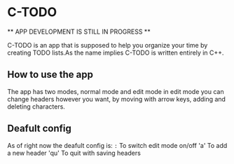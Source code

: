# C-TODO
** APP DEVELOPMENT IS STILL IN PROGRESS **

C-TODO is an app that is supposed to help you organize your time by creating
TODO lists.As the name implies C-TODO is written entirely in C++.

## How to use the app 
The app has two modes, normal mode and edit mode in edit mode you can change
headers however you want, by moving with arrow keys, adding and deleting 
characters.

## Deafult config
As of right now the deafult config is:
`:` To switch edit mode on/off
'a' To add a new header
'qu' To quit with saving headers
